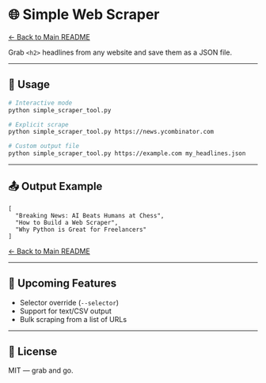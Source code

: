 
# 🌐 Simple Web Scraper
[← Back to Main README](../README.md)

Grab `<h2>` headlines from any website and save them as a JSON file.

---

## 🚀 Usage

```bash
# Interactive mode
python simple_scraper_tool.py

# Explicit scrape
python simple_scraper_tool.py https://news.ycombinator.com

# Custom output file
python simple_scraper_tool.py https://example.com my_headlines.json
```

---

## 📤 Output Example

```
[
  "Breaking News: AI Beats Humans at Chess",
  "How to Build a Web Scraper",
  "Why Python is Great for Freelancers"
]
```
[← Back to Main README](../README.md)

---

## 🔧 Upcoming Features

* Selector override (`--selector`)
* Support for text/CSV output
* Bulk scraping from a list of URLs

---

## 📜 License

MIT — grab and go.
